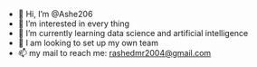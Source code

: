 - 👋 Hi, I’m @Ashe206
- 👀 I’m interested in every thing
- 🌱 I’m currently learning data science and artificial intelligence
- 💞️ I am looking to set up my own team
- 📫 my mail to reach me: rashedmr2004@gmail.com

<!---
Ashe206/Ashe206 is a ✨ special ✨ repository because its `README.md` (this file) appears on your GitHub profile.
You can click the Preview link to take a look at your changes.
--->
